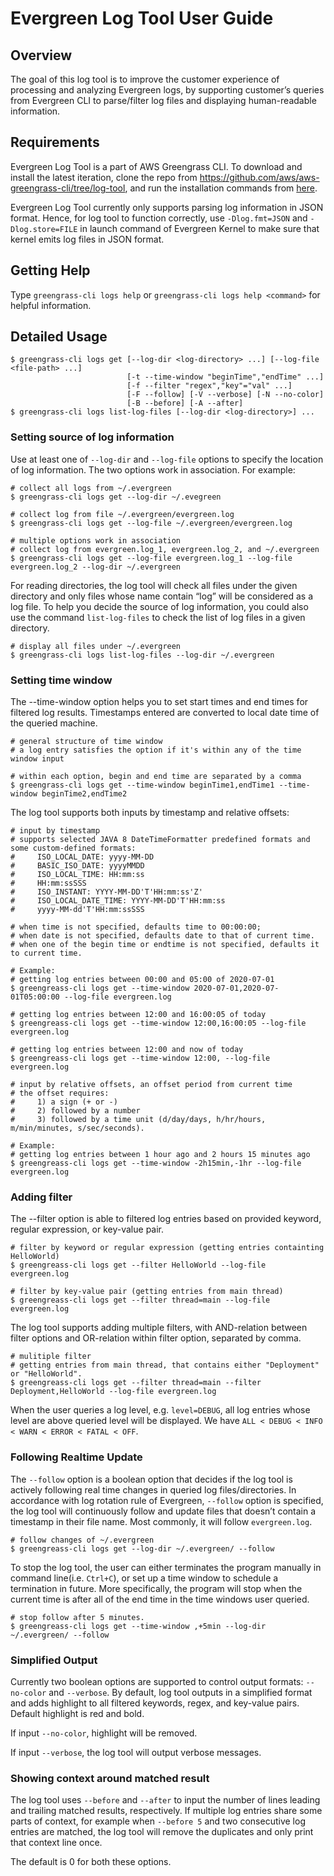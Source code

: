 # Evergreen Log Tool User Guide

## Overview

The goal of this log tool is to improve the customer experience of processing and analyzing Evergreen logs,
 by supporting customer’s queries from Evergreen CLI to parse/filter log files and displaying human-readable information.

## Requirements

Evergreen Log Tool is a part of AWS Greengrass CLI. To download and install the latest iteration, clone the repo 
from https://github.com/aws/aws-greengrass-cli/tree/log-tool, and run the installation commands from [here](https://github.com/aws/aws-greengrass-cli/blob/master/README.md#installation).

Evergreen Log Tool currently only supports parsing log information in JSON format. Hence, for log tool to function
 correctly, use ``-Dlog.fmt=JSON`` and ``-Dlog.store=FILE`` in launch command of Evergreen Kernel to make sure that kernel emits log files in JSON format.

## Getting Help

Type ``greengrass-cli logs help`` or ``greengrass-cli logs help <command>`` for helpful information.

## Detailed Usage
```
$ greengrass-cli logs get [--log-dir <log-directory> ...] [--log-file <file-path> ...]
                          [-t --time-window "beginTime","endTime" ...]
                          [-f --filter "regex","key"="val" ...]
                          [-F --follow] [-V --verbose] [-N --no-color]
                          [-B --before] [-A --after]
$ greengrass-cli logs list-log-files [--log-dir <log-directory>] ...
```

### Setting source of log information

Use at least one of ``--log-dir`` and ``--log-file`` options to specify the location of log information. The two options
 work in association. For example:
```
# collect all logs from ~/.evergreen
$ greengrass-cli logs get --log-dir ~/.evegreen

# collect log from file ~/.evergreen/evergreen.log
$ greengrass-cli logs get --log-file ~/.evergreen/evergreen.log

# multiple options work in association
# collect log from evergreen.log_1, evergreen.log_2, and ~/.evergreen
$ greengrass-cli logs get --log-file evergreen.log_1 --log-file evergreen.log_2 --log-dir ~/.evergreen
```

For reading directories, the log tool will check all files under the given directory and only files whose name contain
 “log” will be considered as a log file. To help you decide the source of log information, you could also use the 
 command ``list-log-files`` to check the list of log files in a given directory.
 
```
# display all files under ~/.evergreen
$ greengrass-cli logs list-log-files --log-dir ~/.evergreen
```

### Setting time window

The --time-window option helps you to set start times and end times for filtered log results.
 Timestamps entered are converted to local date time of the queried machine. 
 
```
# general structure of time window
# a log entry satisfies the option if it's within any of the time window input

# within each option, begin and end time are separated by a comma
$ greengrass-cli logs get --time-window beginTime1,endTime1 --time-window beginTime2,endTime2
```

The log tool supports both inputs by timestamp and relative offsets:
```
# input by timestamp
# supports selected JAVA 8 DateTimeFormatter predefined formats and some custom-defined formats:
#     ISO_LOCAL_DATE: yyyy-MM-DD
#     BASIC_ISO_DATE: yyyyMMDD
#     ISO_LOCAL_TIME: HH:mm:ss
#     HH:mm:ssSSS
#     ISO_INSTANT: YYYY-MM-DD'T'HH:mm:ss'Z'
#     ISO_LOCAL_DATE_TIME: YYYY-MM-DD'T'HH:mm:ss
#     yyyy-MM-dd'T'HH:mm:ssSSS

# when time is not specified, defaults time to 00:00:00;
# when date is not specified, defaults date to that of current time.
# when one of the begin time or endtime is not specified, defaults it to current time.

# Example:
# getting log entries between 00:00 and 05:00 of 2020-07-01
$ greengreass-cli logs get --time-window 2020-07-01,2020-07-01T05:00:00 --log-file evergreen.log

# getting log entries between 12:00 and 16:00:05 of today
$ greengreass-cli logs get --time-window 12:00,16:00:05 --log-file evergreen.log

# getting log entries between 12:00 and now of today
$ greengreass-cli logs get --time-window 12:00, --log-file evergreen.log
```

```
# input by relative offsets, an offset period from current time
# the offset requires: 
#     1) a sign (+ or -) 
#     2) followed by a number 
#     3) followed by a time unit (d/day/days, h/hr/hours, m/min/minutes, s/sec/seconds).

# Example: 
# getting log entries between 1 hour ago and 2 hours 15 minutes ago
$ greengreass-cli logs get --time-window -2h15min,-1hr --log-file evergreen.log
```

### Adding filter

The --filter option is able to filtered log entries based on provided keyword, regular expression, or key-value pair.

```
# filter by keyword or regular expression (getting entries containting HelloWorld)
$ greengreass-cli logs get --filter HelloWorld --log-file evergreen.log

# filter by key-value pair (getting entries from main thread)
$ greengreass-cli logs get --filter thread=main --log-file evergreen.log
```

The log tool supports adding multiple filters, with AND-relation between filter options and OR-relation within filter 
option, separated by comma.
```
# mulitiple filter
# getting entries from main thread, that contains either "Deployment" or "HelloWorld".
$ greengreass-cli logs get --filter thread=main --filter Deployment,HelloWorld --log-file evergreen.log
```
When the user queries a log level, e.g. ``level=DEBUG``, all log entries whose level are above queried level will 
be displayed. We have ``ALL < DEBUG < INFO < WARN < ERROR < FATAL < OFF``.

### Following Realtime Update

The ``--follow`` option is a boolean option that decides if the log tool is actively following real time changes in 
queried log files/directories. In accordance with log rotation rule of Evergreen, ``--follow`` option is specified, 
the log tool will continuously follow and update files that doesn’t contain a timestamp in their file name. 
Most commonly, it will follow ``evergreen.log``.

```
# follow changes of ~/.evergreen
$ greengreass-cli logs get --log-dir ~/.evergreen/ --follow
```

To stop the log tool, the user can either terminates the program manually in command line(i.e. ``Ctrl+C``), or set up a time
 window to schedule a termination in future. More specifically, the program will stop when the current time is after all
  of the end time in the time windows user queried.

```
# stop follow after 5 minutes.
$ greengreass-cli logs get --time-window ,+5min --log-dir ~/.evergreen/ --follow
```
### Simplified Output
Currently two boolean options are supported to control output formats: ``--no-color`` and ``--verbose``.
By default, log tool outputs in a simplified format and adds highlight to all filtered keywords, regex,
 and key-value pairs. Default highlight is red and bold.

If input ``--no-color``, highlight will be removed.

If input ``--verbose``, the log tool will output verbose messages.

### Showing context around matched result
The log tool uses ``--before`` and ``--after`` to input the number of lines leading and trailing matched results, respectively.
If multiple log entries share some parts of context, for example when ``--before 5`` and two consecutive log entries are matched,
 the log tool will remove the duplicates and only print that context line once.

The default is 0 for both these options.